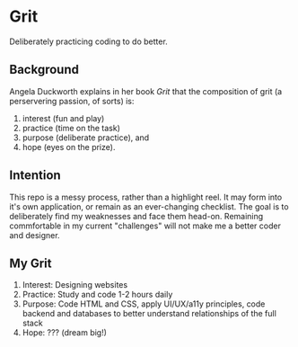 # Grit
Deliberately practicing coding to do better.

## Background
Angela Duckworth explains in her book <em>Grit</em> that the composition of grit (a perservering passion, of sorts) is:
1. interest (fun and play)
2. practice (time on the task)
3. purpose (deliberate practice), and
4. hope (eyes on the prize).

## Intention
This repo is a messy process, rather than a highlight reel. It may form into it's own application, or remain as an ever-changing checklist. The goal is to deliberately find my weaknesses and face them head-on. Remaining commfortable in my current "challenges" will not make me a better coder and designer.

## My Grit
1. Interest: Designing websites
2. Practice: Study and code 1-2 hours daily
3. Purpose: Code HTML and CSS, apply UI/UX/a11y principles, code backend and databases to better understand relationships of the full stack
4. Hope: ??? (dream big!)
